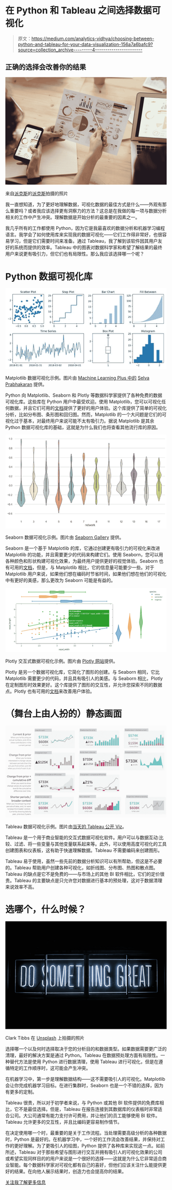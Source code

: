 # 在 Python 和 Tableau 之间选择数据可视化

> 原文：<https://medium.com/analytics-vidhya/choosing-between-python-and-tableau-for-your-data-visualization-156a7a6bafc9?source=collection_archive---------4----------------------->

## 正确的选择会改善你的结果

![](img/d37d20b11b1776c46dccb1875d09c6d5.png)

来自[派克斯](https://www.pexels.com/photo/photo-of-person-holding-mobile-phone-3183153/?utm_content=attributionCopyText&utm_medium=referral&utm_source=pexels)的[派克斯](https://www.pexels.com/@fauxels?utm_content=attributionCopyText&utm_medium=referral&utm_source=pexels)拍摄的照片

我一直想知道，为了更好地理解数据，可视化数据的最佳方式是什么——外观有那么重要吗？或者我应该选择更有洞察力的方法？这总是在我做的每一项与数据分析相关的工作中产生冲突。理解数据是开始分析的最重要的因素之一。

我几乎所有的工作都使用 Python，因为它是我最喜欢的数据分析和机器学习编程语言。我学会了如何使用库来实现我的数据可视化——它们工作得非常好，也很容易学习，但是它们需要时间来准备。通过 Tableau，我了解到该软件因其用户友好的系统而提供的效率。Tableau 中的图表对数据科学家和希望了解结果的最终用户来说更有吸引力，但它们也有局限性。那么我应该选择哪一个呢？

# **Python 数据可视化库**

![](img/6e5c050927caa0feb8098133d54ee43a.png)

Matplotlib 数据可视化示例。图片由 [Machine Learning Plus 中的](https://www.machinelearningplus.com/plots/matplotlib-tutorial-complete-guide-python-plot-examples/) [Selva Prabhakaran](https://www.machinelearningplus.com/author/selva86/) 提供。

Python 向 Matplotlib、Seaborn 和 Plotly 等数据科学家提供了各种免费的数据可视化库。这些库在 Python 用户中最受欢迎。使用 Matplotlib，您可以可视化任何数据，并且它们可用的[文档](https://matplotlib.org/stable/contents.html)提供了更好的用户体验。这个库提供了简单的可视化分析，比如分布图、条形图和回归图。然而，Matplotlib 的一个大问题是它们的可视化过于基本，对最终用户来说可能不太有吸引力。据说 Matplotlib 是其余 Python 数据可视化库的基础，这就是为什么我们也将查看其他流行库的原因。

![](img/40ba2f3451e8ddf3cfb0dbac9f4ded95.png)

Seaborn 数据可视化示例。图片由 [Seaborn Gallery](https://seaborn.pydata.org/examples/wide_form_violinplot.html) 提供。

Seaborn 是一个基于 Matplotlib 的库，它通过创建更有吸引力的可视化来改进 Matplotlib 的功能，并且需要更少的代码来构建它们。使用 Seaborn，您可以用各种颜色和形状构建可视化效果，为最终用户提供更好的视觉体验。Seaborn 也有可用的[文档](https://seaborn.pydata.org/tutorial.html)，但是，与 Matplotlib 相比，它的信息量可能要少一些。对于 Matplotlib 用户来说，如果他们想在编码时节省时间，如果他们想在他们的可视化中有更好的美感，那么更改为 Seaborn 可能是有益的。

![](img/5457a21cfb84636296220acc0d24ac05.png)

Plotly 交互式数据可视化示例。图片由 [Plotly 网站](https://plotly.com/python/plotly-express/)提供。

Plotly 是另一个数据可视化库，它简化了图形的创建。与 Seaborn 相同，它比 Matplotlib 需要更少的代码，并且具有吸引人的美感。与 Seaborn 相比，Plotly 在定制图形时效果更好。这个库提供了图形的交互性，并允许您探索不同的数据点。Plotly 也有可用的[文档](https://plotly.com/python/getting-started/)来改善用户体验。

# （舞台上由人扮的）静态画面

![](img/079ad775e530b49ea2201730eb4f64f5.png)

Tableau 数据可视化示例。图片由[当天的 Tableau 公开 Viz](https://public.tableau.com/en-us/gallery/current-vs-comparison-period?tab=viz-of-the-day&type=viz-of-the-day)。

Tableau 是一个用于商业智能的交互式数据可视化软件。用户可以与数据互动:比较、过滤、将一些变量与其他变量联系起来等。此外，可以使用高度可视化的工具创建图表和仪表板，这有助于快速理解数据。Tableau 不需要编码来创建图形。

Tableau 易于使用，虽然一些先前的数据分析知识可以有所帮助，但这是不必要的。Tableau 帮助用户创建各种可视化，如折线图、分布图、热图和散点图。Tableau 的缺点是它不是免费的——与市场上的其他 BI 软件相比，它们的定价很贵。Tableau 的主要缺点是只允许您对数据进行基本的预处理，这对于数据清理来说效率不高。

# 选哪个，什么时候？

![](img/6dd491e966b4d45df02877cc46068f96.png)

Clark Tibbs 在 [Unsplash](https://unsplash.com?utm_source=medium&utm_medium=referral) 上拍摄的照片

选择哪一个以及何时选择取决于您的分析目的和数据类型。如果数据需要更广泛的清理，最好的解决方案是通过 Python。Tableau 在数据预处理方面有局限性。一种替代方法是使用 Python 进行数据清理，使用 Tableau 进行可视化，但是在遵循特定的工作顺序时，这可能会产生冲突。

在机器学习中，第一步是理解数据结构——这不需要吸引人的可视化。Matplotlib 会让你完成机器学习目标。在进行集群时，Seaborn 也是一个不错的选择，因为有更多的定制。

Tableau 很贵，所以对于初学者来说，与 Python 或其他 BI 软件提供的免费库相比，它不是最佳选择。但是，Tableau 在报告连接到其数据库的仪表板时非常适合公司。大公司通常有能力支付许可费用，并让他们的员工能够使用 BI 软件。Tableau 允许更多的交互性，并且比编码更容易制作情节。

在决定使用哪一个时，最重要的是关于工作流程。当处理需要高级分析的各种数据时，Python 是最好的。在机器学习中，一个好的工作流会改善结果，并保持对工作的更好理解。为了更吸引人的绘图，Python 提供了各种库来实现这一点。如前所述，Tableau 对于那些希望与图形进行交互并拥有吸引人的可视化效果的公司或希望实现同样目的的用户来说是一个很好的选择——这就是为什么它非常适合商业智能。每个数据科学家对可视化都有自己的喜好，但他们应该关注什么能提供更好的结果。在向他人展示结果时，创造力也会提高你的结果。

[关注我了解更多信息](https://duranerick2011.medium.com/)